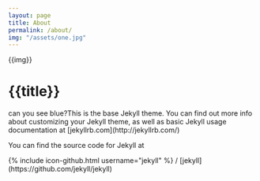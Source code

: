 ```yaml
---
layout: page
title: About
permalink: /about/
img: "/assets/one.jpg"
---
```

<div class="container">
	<div>{{img}}</div>
	<h1>{{title}}</h1>
	<p>can you see blue?This is the base Jekyll theme. You can find out more info about customizing your Jekyll theme, as well as basic Jekyll usage documentation at [jekyllrb.com](http://jekyllrb.com/)</p>
	<p>You can find the source code for Jekyll at</p>
	{% include icon-github.html username="jekyll" %} /
	[jekyll](https://github.com/jekyll/jekyll)</p>
</div>


